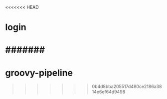 <<<<<<< HEAD
# login

#
#
####
#######
=======
# groovy-pipeline
>>>>>>> 0b4d8bba205517d480ce2186a3814e6ef64d9498
